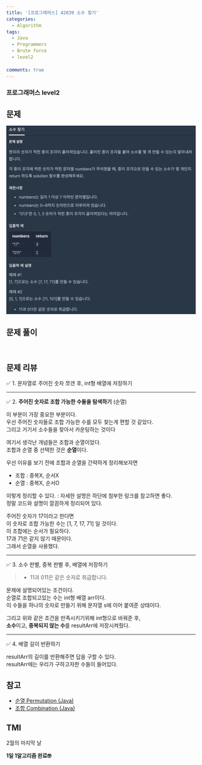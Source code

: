 ```yaml
---
title: '[프로그래머스] 42839 소수 찾기'
categories:
  - Algorithm
tags:
  - Java
  - Programmers
  - Brute force
  - level2

comments: true 
---
```

### 프로그래머스 level2

## 문제
 <a href="/assets/images/P42839.png"><img src="/assets/images/P42839.png"></a>
 <br/>

## 문제 풀이
<script src="https://gist.github.com/kyeahen/9f257621ba50e9870b65d3c270c006d2.js"></script>
<br/>

## 문제 리뷰

✅ 1. 문자열로 주어진 숫자 쪼갠 후, int형 배열에 저장하기

---

✅ 2. **주어진 숫자로 조합 가능한 수들을 탐색하기** (순열)

이 부분이 가장 중요한 부분이다. <br>
우선 주어진 숫자들로 조합 가능한 수를 모두 찾는게 편할 것 같았다. <br>
그리고 거기서 소수들을 찾아서 카운팅하는 것이다 <br>

여기서 생각난 개념들은 조합과 순열이었다. <br>
조합과 순열 중 선택한 것은 **순열**이다. <br>

우선 이유를 보기 전에 조합과 순열을 간략하게 정리해보자면 <br>

- 조합 : 중복X, 순서X <br>
- 순열 : 중복X, 순서O <br>

이렇게 정리할 수 있다.
: 자세한 설명은 하단에 첨부한 링크를 참고하면 좋다. <br>
정말 코드와 설명이 깔끔하게 정리되어 있다. <br>

주어진 숫자가 17이라고 한다면 <br>
이 숫자로 조합 가능한 수는 [1, 7, 17, 71] 일 것이다. <br>
이 조합에는 순서가 필요하다. <br>
17과 71은 같지 않기 때문이다. <br>
그래서 순열을 사용했다. <br>

---

✅ 3. 소수 판별, 중복 판별 후, 배열에 저장하기

> - 11과 011은 같은 숫자로 취급합니다.

문제에 설명되어있는 조건이다. <br>
순열로 조합되고있는 수는 int형 배열 arr이다. <br>
이 수들을 하나의 숫자로 만들기 위해 문자열 s에 이어 붙여준 상태이다. <br>

그리고 위와 같은 조건을 만족시키기위해 int형으로 바꿔준 후, <br>
**소수**이고, **중복되지 않는 수**를 resultArr에 저장시켜줬다. <br>

---

✅ 4. 배열 길이 반환하기
 
resultArr의 길이를 반환해주면 답을 구할 수 있다. <br>
resultArr에는 우리가 구하고자한 수들이 들어있다. <br>


## 참고

- <a href = "https://bcp0109.tistory.com/14"> 순열 Permutation (Java) </a>
- <a href = "https://bcp0109.tistory.com/15"> 조합 Combination (Java) </a>


## TMI

2월의 마지막 날 <br>

**1일 1알고리즘 완료🤓**


